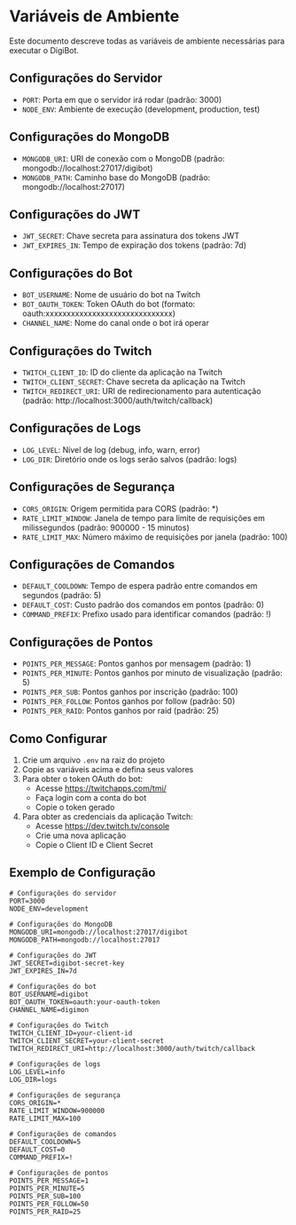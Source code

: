 # Variáveis de Ambiente

Este documento descreve todas as variáveis de ambiente necessárias para executar o DigiBot.

## Configurações do Servidor

- `PORT`: Porta em que o servidor irá rodar (padrão: 3000)
- `NODE_ENV`: Ambiente de execução (development, production, test)

## Configurações do MongoDB

- `MONGODB_URI`: URI de conexão com o MongoDB (padrão: mongodb://localhost:27017/digibot)
- `MONGODB_PATH`: Caminho base do MongoDB (padrão: mongodb://localhost:27017)

## Configurações do JWT

- `JWT_SECRET`: Chave secreta para assinatura dos tokens JWT
- `JWT_EXPIRES_IN`: Tempo de expiração dos tokens (padrão: 7d)

## Configurações do Bot

- `BOT_USERNAME`: Nome de usuário do bot na Twitch
- `BOT_OAUTH_TOKEN`: Token OAuth do bot (formato: oauth:xxxxxxxxxxxxxxxxxxxxxxxxxxxxxx)
- `CHANNEL_NAME`: Nome do canal onde o bot irá operar

## Configurações do Twitch

- `TWITCH_CLIENT_ID`: ID do cliente da aplicação na Twitch
- `TWITCH_CLIENT_SECRET`: Chave secreta da aplicação na Twitch
- `TWITCH_REDIRECT_URI`: URI de redirecionamento para autenticação (padrão: http://localhost:3000/auth/twitch/callback)

## Configurações de Logs

- `LOG_LEVEL`: Nível de log (debug, info, warn, error)
- `LOG_DIR`: Diretório onde os logs serão salvos (padrão: logs)

## Configurações de Segurança

- `CORS_ORIGIN`: Origem permitida para CORS (padrão: *)
- `RATE_LIMIT_WINDOW`: Janela de tempo para limite de requisições em milissegundos (padrão: 900000 - 15 minutos)
- `RATE_LIMIT_MAX`: Número máximo de requisições por janela (padrão: 100)

## Configurações de Comandos

- `DEFAULT_COOLDOWN`: Tempo de espera padrão entre comandos em segundos (padrão: 5)
- `DEFAULT_COST`: Custo padrão dos comandos em pontos (padrão: 0)
- `COMMAND_PREFIX`: Prefixo usado para identificar comandos (padrão: !)

## Configurações de Pontos

- `POINTS_PER_MESSAGE`: Pontos ganhos por mensagem (padrão: 1)
- `POINTS_PER_MINUTE`: Pontos ganhos por minuto de visualização (padrão: 5)
- `POINTS_PER_SUB`: Pontos ganhos por inscrição (padrão: 100)
- `POINTS_PER_FOLLOW`: Pontos ganhos por follow (padrão: 50)
- `POINTS_PER_RAID`: Pontos ganhos por raid (padrão: 25)

## Como Configurar

1. Crie um arquivo `.env` na raiz do projeto
2. Copie as variáveis acima e defina seus valores
3. Para obter o token OAuth do bot:
   - Acesse https://twitchapps.com/tmi/
   - Faça login com a conta do bot
   - Copie o token gerado
4. Para obter as credenciais da aplicação Twitch:
   - Acesse https://dev.twitch.tv/console
   - Crie uma nova aplicação
   - Copie o Client ID e Client Secret

## Exemplo de Configuração

```env
# Configurações do servidor
PORT=3000
NODE_ENV=development

# Configurações do MongoDB
MONGODB_URI=mongodb://localhost:27017/digibot
MONGODB_PATH=mongodb://localhost:27017

# Configurações do JWT
JWT_SECRET=digibot-secret-key
JWT_EXPIRES_IN=7d

# Configurações do bot
BOT_USERNAME=digibot
BOT_OAUTH_TOKEN=oauth:your-oauth-token
CHANNEL_NAME=digimon

# Configurações do Twitch
TWITCH_CLIENT_ID=your-client-id
TWITCH_CLIENT_SECRET=your-client-secret
TWITCH_REDIRECT_URI=http://localhost:3000/auth/twitch/callback

# Configurações de logs
LOG_LEVEL=info
LOG_DIR=logs

# Configurações de segurança
CORS_ORIGIN=*
RATE_LIMIT_WINDOW=900000
RATE_LIMIT_MAX=100

# Configurações de comandos
DEFAULT_COOLDOWN=5
DEFAULT_COST=0
COMMAND_PREFIX=!

# Configurações de pontos
POINTS_PER_MESSAGE=1
POINTS_PER_MINUTE=5
POINTS_PER_SUB=100
POINTS_PER_FOLLOW=50
POINTS_PER_RAID=25
``` 